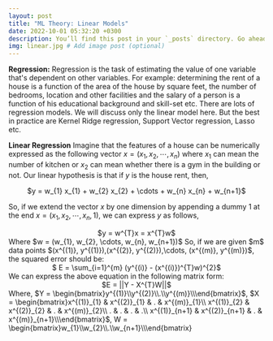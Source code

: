```yaml
---
layout: post
title: "ML Theory: Linear Models"
date: 2022-10-01 05:32:20 +0300
description: You’ll find this post in your `_posts` directory. Go ahead and edit it and re-build the site to see your changes. # Add post description (optional)
img: linear.jpg # Add image post (optional)
---
```

<strong>Regression:</strong> Regression is the task of estimating the value of one variable that's dependent on other variables. For example: determining the rent of a
house is a  function of the area of the house by square feet, the number of bedrooms, location and other facilities and the salary of a person is a function of his 
educational background and skill-set etc. There are lots of regression models. We will discuss only the linear model here. But the best in practice are Kernel Ridge 
regression, Support Vector regression, Lasso etc.   

<strong>Linear Regression</strong> Imagine that the features of a house can be numerically expressed as the following vector $x = (x_{1}, x_{2}, \cdots, x_{n})$ where $x_{1}$ can mean the number of kitchen or $x_{2}$ can mean whether there is a gym in the building or not. Our linear hypothesis is that if $y$ is the house rent, then,    
<center> $y = w_{1} x_{1} +  w_{2} x_{2} + \cdots +  w_{n} x_{n} + w_{n+1}$ </center>

So, if we extend the vector $x$ by one dimension by appending a dummy 1 at the end $x = (x_{1}, x_{2}, \cdots, x_{n}, 1)$, we can express $y$ as follows,   
<center> $y = w^{T}x = x^{T}w$ </center>     
Where $w = (w_{1}, w_{2}, \cdots, w_{n}, w_{n+1})$    
So, if we are given $m$ data points $(x^{(1)}, y^{(1)}),(x^{(2)}, y^{(2)}),\cdots, (x^{(m)}, y^{(m)})$, the squared error should be:   
<center>$ E = \sum_{i=1}^{m} (y^{(i)} - (x^{(i)})^{T}w)^{2}$</center>
We can express the above equation in the following matrix form: 
<center>$E = ||Y - X^{T}W||$</center>
Where,      
$Y = \begin{bmatrix}y^{(1)}\\y^{(2)}\\.\\y^{(m)}\\\end{bmatrix}$, $X = \begin{bmatrix}x^{(1)}_{1} & x^{(2)}_{1} & . & x^{(m)}_{1}\\ x^{(1)}_{2} & x^{(2)}_{2} & . & x^{(m)}_{2}\\ . & . & . & .\\ x^{(1)}_{n+1} & x^{(2)}_{n+1} & . & x^{(m)}_{n+1}\\\end{bmatrix}$, W = \begin{bmatrix}w_{1}\\w_{2}\\.\\w_{n+1}\\\end{bmatrix}





